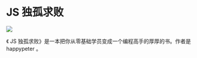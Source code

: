 # JS 独孤求败

![](https://happypeter.github.io/digicity/images/book-cover.jpg)

《 JS 独孤求败》是一本把你从零基础学员变成一个编程高手的厚厚的书。作者是 happypeter 。

<!--  gitbook 使用参考： https://github.com/GuoYongfeng/book -->

